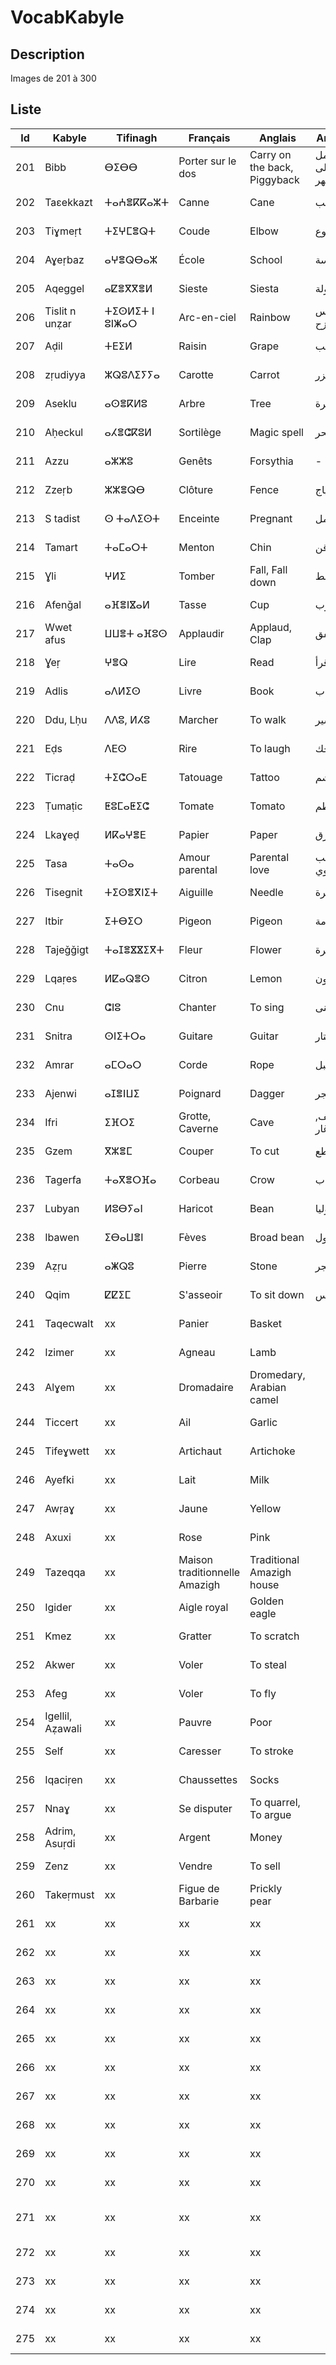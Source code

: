 # VocabKabyle
## Description

Images de 201 à 300

## Liste
| Id  | Kabyle         | Tifinagh       | Français                      | Anglais                      | Arabe         | Image               |
|-----|----------------|----------------|-------------------------------|------------------------------|---------------|---------------------|
| 201 | Bibb           | ⴱⵉⴱⴱ          | Porter sur le dos             | Carry on the back, Piggyback | حمل على الظهر | ![Image201][Img201] |
| 202 | Taεekkazt      | ⵜⴰⵄⴻⴽⴽⴰⵣⵜ      | Canne                         | Cane                         | قصب           | ![Image202][Img202] |
| 203 | Tiɣmeṛt        | ⵜⵉⵖⵎⴻⵕⵜ        | Coude                         | Elbow                        | كوع           | ![Image203][Img203] |
| 204 | Aɣeṛbaz        | ⴰⵖⴻⵕⴱⴰⵣ       | École                         | School                       | مدرسة         | ![Image204][Img204] |
| 205 | Aqeggel        | ⴰⵇⴻⴳⴳⴻⵍ        | Sieste                        | Siesta                       | قيلولة        | ![Image205][Img205] |
| 206 | Tislit n unẓar | ⵜⵉⵙⵍⵉⵜ ⵏ ⵓⵏⵥⴰⵔ | Arc-en-ciel                   | Rainbow                      | قوس قزح       | ![Image206][Img206] |
| 207 | Aḍil           | ⵜⴹⵉⵍ           | Raisin                        | Grape                        | عنب           | ![Image207][Img207] |
| 208 | zṛudiyya       | ⵣⵕⵓⴷⵉⵢⵢⴰ       | Carotte                      | Carrot                       | جزر           | ![Image208][Img208] |
| 209 | Aseklu         | ⴰⵙⴻⴽⵍⵓ         | Arbre                         | Tree                         | شجرة          | ![Image209][Img209] |
| 210 | Aḥeckul        | ⴰⵃⴻⵛⴽⵓⵍ        | Sortilège                     | Magic spell                  | سحر           | ![Image210][Img210] |
| 211 | Azzu           | ⴰⵣⵣⵓ           | Genêts                        | Forsythia                    | -             | ![Image211][Img211] |
| 212 | Zzeṛb          | ⵣⵣⴻⵕⴱ         | Clôture                      | Fence                        | سياج          | ![Image212][Img212] |
| 213 | S tadist       | ⵙ ⵜⴰⴷⵉⵙⵜ       | Enceinte                      | Pregnant                     | حامل          | ![Image213][Img213] |
| 214 | Tamart         | ⵜⴰⵎⴰⵔⵜ         | Menton                        | Chin                         | ذقن           | ![Image214][Img214] |
| 215 | Ɣli            | ⵖⵍⵉ            | Tomber                        | Fall, Fall down              | سقط           | ![Image215][Img215] |
| 216 | Afenǧal        | ⴰⴼⴻⵏⴵⴰⵍ        | Tasse                         | Cup                          | كوب           | ![Image216][Img216] |
| 217 | Wwet afus      | ⵡⵡⴻⵜ ⴰⴼⵓⵙ      | Applaudir                    | Applaud, Clap                | صفق           | ![Image217][Img217] |
| 218 | Ɣeṛ            | ⵖⴻⵕ            | Lire                         | Read                         | قرأ           | ![Image218][Img218] |
| 219 | Adlis          | ⴰⴷⵍⵉⵙ          | Livre                         | Book                         |  كتاب        | ![Image219][Img219] |
| 220 | Ddu, Lḥu       | ⴷⴷⵓ, ⵍⵃⵓ       | Marcher                       | To walk                      | سير           | ![Image220][Img220] |
| 221 | Eḍs            | ⴷⴹⵙ            | Rire                          | To laugh                     | ضحك          | ![Image221][Img221] |
| 222 | Ticraḍ         | ⵜⵉⵛⵔⴰⴹ         | Tatouage                      | Tattoo                       | وشم           | ![Image222][Img222] |
| 223 | Ṭumaṭic        | ⵟⵓⵎⴰⵟⵉⵛ        | Tomate                        | Tomato                       | طماطم         | ![Image223][Img223] |
| 224 | Lkaɣeḍ         | ⵍⴽⴰⵖⴻⴹ         | Papier                        | Paper                        | ورق           | ![Image224][Img224] |
| 225 | Tasa           | ⵜⴰⵙⴰ           | Amour parental                | Parental love                | حب الأبوي     | ![Image225][Img225] |
| 226 | Tisegnit       | ⵜⵉⵙⴻⴳⵏⵉⵜ       | Aiguille                      | Needle                       | إبرة         | ![Image226][Img226] |
| 227 | Itbir          | ⵉⵜⴱⵉⵔ         | Pigeon                        | Pigeon                       | حمامة         | ![Image227][Img227] |
| 228 | Tajeǧǧigt      | ⵜⴰⵊⴻⴵⴵⵉⴳⵜ      | Fleur                         | Flower                       | زهرة          | ![Image228][Img228] |
| 229 | Lqaṛes         | ⵍⵇⴰⵕⴻⵙ         | Citron                        | Lemon                        | ليمون        | ![Image229][Img229] |
| 230 | Cnu            | ⵛⵏⵓ            | Chanter                       | To sing                      | غنى            | ![Image230][Img230] |
| 231 | Snitra         | ⵙⵏⵉⵜⵔⴰ         | Guitare                       | Guitar                       | غيتار         | ![Image231][Img231] |
| 232 | Amrar          | ⴰⵎⵔⴰⵔ          | Corde                         | Rope                         | حبل          | ![Image232][Img232] |
| 233 | Ajenwi         | ⴰⵊⴻⵏⵡⵉ          | Poignard                      | Dagger                       | خنجر          | ![Image233][Img233] |
| 234 | Ifri           | ⵉⴼⵔⵉ           | Grotte, Caverne               | Cave                         | كهف, غار     | ![Image234][Img234] |
| 235 | Gzem           | ⴳⵣⴻⵎ           | Couper                        | To cut                       | قطع           | ![Image235][Img235] |
| 236 | Tagerfa        | ⵜⴰⴳⴻⵔⴼⴰ        | Corbeau                       | Crow                         | غراب          | ![Image236][Img236] |
| 237 | Lubyan         | ⵍⵓⴱⵢⴰⵏ          | Haricot                       | Bean                         | فاصوليا       | ![Image237][Img237] |
| 238 | Ibawen         | ⵉⴱⴰⵡⴻⵏ         | Fèves                         | Broad bean                   | فول            | ![Image238][Img238] |
| 239 | Aẓṛu           | ⴰⵥⵕⵓ           | Pierre                        | Stone                        | حجر           | ![Image239][Img239] |
| 240 | Qqim           | ⵇⵇⵉⵎ           | S'asseoir                     | To sit down                  | جلس           | ![Image240][Img240] |
| 241 | Taqecwalt      | xx             | Panier                        | Basket                       |               | ![Image241][Img241] |
| 242 | Izimer         | xx             | Agneau                        | Lamb                         |               | ![Image242][Img242] |
| 243 | Alɣem          | xx             | Dromadaire                    | Dromedary, Arabian camel     |               | ![Image243][Img243] |
| 244 | Ticcert        | xx             | Ail                           | Garlic                       |               | ![Image244][Img244] |
| 245 | Tifeɣwett      | xx             | Artichaut                     | Artichoke                    |               | ![Image245][Img245] |
| 246 | Ayefki         | xx             | Lait                          | Milk                         |               | ![Image246][Img246] |
| 247 | Awṛaɣ          | xx             | Jaune                         | Yellow                       |               | ![Image247][Img247] |
| 248 | Axuxi          | xx             | Rose                          | Pink                         |               | ![Image248][Img248] |
| 249 | Tazeqqa        | xx             | Maison traditionnelle Amazigh | Traditional Amazigh house    |               | ![Image249][Img249] |
| 250 | Igider         | xx             | Aigle royal                   | Golden eagle                 |               | ![Image250][Img250] |
| 251 | Kmez           | xx             | Gratter                       | To scratch                   |               | ![Image251][Img251] |
| 252 | Akwer          | xx             | Voler                         | To steal                     |               | ![Image252][Img252] |
| 253 | Afeg           | xx             | Voler                         | To fly                       |               | ![Image253][Img253] |
| 254 | Igellil, Aẓawali | xx             | Pauvre                        | Poor                         |               | ![Image254][Img254] |
| 255 | Self           | xx             | Caresser                      | To stroke                    |               | ![Image255][Img255] |
| 256 | Iqaciṛen       | xx             | Chaussettes                   | Socks                        |               | ![Image256][Img256] |
| 257 | Nnaɣ           | xx             | Se disputer                   | To quarrel, To argue         |               | ![Image257][Img257] |
| 258 | Adrim, Asuṛdi  | xx             | Argent                        | Money                        |               | ![Image258][Img258] |
| 259 | Zenz           | xx             | Vendre                        | To sell                      |               | ![Image259][Img259] |
| 260 | Takeṛmust      | xx             | Figue de Barbarie             | Prickly pear                 |               | ![Image260][Img260] |
| 261 | xx             | xx             | xx                            | xx                           |               | ![Image261][Img261] |
| 262 | xx             | xx             | xx                            | xx                           |               | ![Image262][Img262] |
| 263 | xx             | xx             | xx                            | xx                           |               | ![Image263][Img263] |
| 264 | xx             | xx             | xx                            | xx                           |               | ![Image264][Img264] |
| 265 | xx             | xx             | xx                            | xx                           |               | ![Image265][Img265] |
| 266 | xx             | xx             | xx                            | xx                           |               | ![Image266][Img266] |
| 267 | xx             | xx             | xx                            | xx                           |               | ![Image267][Img267] |
| 268 | xx             | xx             | xx                            | xx                           |               | ![Image268][Img268] |
| 269 | xx             | xx             | xx                            | xx                           |               | ![Image269][Img269] |
| 270 | xx             | xx             | xx                            | xx                           |               | ![Image270][Img270] |
| 271 | xx             | xx             | xx                            | xx                           |               | ![Image271][Img271] |
| 272 | xx             | xx             | xx                            | xx                           |               | ![Image272][Img272] |
| 273 | xx             | xx             | xx                            | xx                           |               | ![Image273][Img273] |
| 274 | xx             | xx             | xx                            | xx                           |               | ![Image274][Img274] |
| 275 | xx             | xx             | xx                            | xx                           |               | ![Image275][Img275] |







[Img201]:https://raw.githubusercontent.com/VocabKabyle/VocabKabyle/master/Type_1/images/201.png
[Img202]:https://raw.githubusercontent.com/VocabKabyle/VocabKabyle/master/Type_1/images/202.png
[Img203]:https://raw.githubusercontent.com/VocabKabyle/VocabKabyle/master/Type_1/images/203.png
[Img204]:https://raw.githubusercontent.com/VocabKabyle/VocabKabyle/master/Type_1/images/204.png
[Img205]:https://raw.githubusercontent.com/VocabKabyle/VocabKabyle/master/Type_1/images/205.png
[Img206]:https://raw.githubusercontent.com/VocabKabyle/VocabKabyle/master/Type_1/images/206.png
[Img207]:https://raw.githubusercontent.com/VocabKabyle/VocabKabyle/master/Type_1/images/207.png
[Img208]:https://raw.githubusercontent.com/VocabKabyle/VocabKabyle/master/Type_1/images/208.png
[Img209]:https://raw.githubusercontent.com/VocabKabyle/VocabKabyle/master/Type_1/images/209.png
[Img210]:https://raw.githubusercontent.com/VocabKabyle/VocabKabyle/master/Type_1/images/210.png
[Img211]:https://raw.githubusercontent.com/VocabKabyle/VocabKabyle/master/Type_1/images/211.png
[Img212]:https://raw.githubusercontent.com/VocabKabyle/VocabKabyle/master/Type_1/images/212.png
[Img213]:https://raw.githubusercontent.com/VocabKabyle/VocabKabyle/master/Type_1/images/213.png
[Img214]:https://raw.githubusercontent.com/VocabKabyle/VocabKabyle/master/Type_1/images/214.png
[Img215]:https://raw.githubusercontent.com/VocabKabyle/VocabKabyle/master/Type_1/images/215.png
[Img216]:https://raw.githubusercontent.com/VocabKabyle/VocabKabyle/master/Type_1/images/216.png
[Img217]:https://raw.githubusercontent.com/VocabKabyle/VocabKabyle/master/Type_1/images/217.png
[Img218]:https://raw.githubusercontent.com/VocabKabyle/VocabKabyle/master/Type_1/images/218.png
[Img219]:https://raw.githubusercontent.com/VocabKabyle/VocabKabyle/master/Type_1/images/219.png
[Img220]:https://raw.githubusercontent.com/VocabKabyle/VocabKabyle/master/Type_1/images/220.png
[Img221]:https://raw.githubusercontent.com/VocabKabyle/VocabKabyle/master/Type_1/images/221.png
[Img222]:https://raw.githubusercontent.com/VocabKabyle/VocabKabyle/master/Type_1/images/222.png
[Img223]:https://raw.githubusercontent.com/VocabKabyle/VocabKabyle/master/Type_1/images/223.png
[Img224]:https://raw.githubusercontent.com/VocabKabyle/VocabKabyle/master/Type_1/images/224.png
[Img225]:https://raw.githubusercontent.com/VocabKabyle/VocabKabyle/master/Type_1/images/225.png
[Img226]:https://raw.githubusercontent.com/VocabKabyle/VocabKabyle/master/Type_1/images/226.png
[Img227]:https://raw.githubusercontent.com/VocabKabyle/VocabKabyle/master/Type_1/images/227.png
[Img228]:https://raw.githubusercontent.com/VocabKabyle/VocabKabyle/master/Type_1/images/228.png
[Img229]:https://raw.githubusercontent.com/VocabKabyle/VocabKabyle/master/Type_1/images/229.png
[Img230]:https://raw.githubusercontent.com/VocabKabyle/VocabKabyle/master/Type_1/images/230.png
[Img231]:https://raw.githubusercontent.com/VocabKabyle/VocabKabyle/master/Type_1/images/231.png
[Img232]:https://raw.githubusercontent.com/VocabKabyle/VocabKabyle/master/Type_1/images/232.png
[Img233]:https://raw.githubusercontent.com/VocabKabyle/VocabKabyle/master/Type_1/images/233.png
[Img234]:https://raw.githubusercontent.com/VocabKabyle/VocabKabyle/master/Type_1/images/234.png
[Img235]:https://raw.githubusercontent.com/VocabKabyle/VocabKabyle/master/Type_1/images/235.png
[Img236]:https://raw.githubusercontent.com/VocabKabyle/VocabKabyle/master/Type_1/images/236.png
[Img237]:https://raw.githubusercontent.com/VocabKabyle/VocabKabyle/master/Type_1/images/237.png
[Img238]:https://raw.githubusercontent.com/VocabKabyle/VocabKabyle/master/Type_1/images/238.png
[Img239]:https://raw.githubusercontent.com/VocabKabyle/VocabKabyle/master/Type_1/images/239.png
[Img240]:https://raw.githubusercontent.com/VocabKabyle/VocabKabyle/master/Type_1/images/240.png
[Img241]:https://raw.githubusercontent.com/VocabKabyle/VocabKabyle/master/Type_1/images/241.png
[Img242]:https://raw.githubusercontent.com/VocabKabyle/VocabKabyle/master/Type_1/images/242.png
[Img243]:https://raw.githubusercontent.com/VocabKabyle/VocabKabyle/master/Type_1/images/243.png
[Img244]:https://raw.githubusercontent.com/VocabKabyle/VocabKabyle/master/Type_1/images/244.png
[Img245]:https://raw.githubusercontent.com/VocabKabyle/VocabKabyle/master/Type_1/images/245.png
[Img246]:https://raw.githubusercontent.com/VocabKabyle/VocabKabyle/master/Type_1/images/246.png
[Img247]:https://raw.githubusercontent.com/VocabKabyle/VocabKabyle/master/Type_1/images/247.png
[Img248]:https://raw.githubusercontent.com/VocabKabyle/VocabKabyle/master/Type_1/images/248.png
[Img249]:https://raw.githubusercontent.com/VocabKabyle/VocabKabyle/master/Type_1/images/249.png
[Img250]:https://raw.githubusercontent.com/VocabKabyle/VocabKabyle/master/Type_1/images/250.png
[Img251]:https://raw.githubusercontent.com/VocabKabyle/VocabKabyle/master/Type_1/images/251.png
[Img252]:https://raw.githubusercontent.com/VocabKabyle/VocabKabyle/master/Type_1/images/252.png
[Img253]:https://raw.githubusercontent.com/VocabKabyle/VocabKabyle/master/Type_1/images/253.png
[Img254]:https://raw.githubusercontent.com/VocabKabyle/VocabKabyle/master/Type_1/images/254.png
[Img255]:https://raw.githubusercontent.com/VocabKabyle/VocabKabyle/master/Type_1/images/255.png
[Img256]:https://raw.githubusercontent.com/VocabKabyle/VocabKabyle/master/Type_1/images/256.png
[Img257]:https://raw.githubusercontent.com/VocabKabyle/VocabKabyle/master/Type_1/images/257.png
[Img258]:https://raw.githubusercontent.com/VocabKabyle/VocabKabyle/master/Type_1/images/258.png
[Img259]:https://raw.githubusercontent.com/VocabKabyle/VocabKabyle/master/Type_1/images/259.png
[Img260]:https://raw.githubusercontent.com/VocabKabyle/VocabKabyle/master/Type_1/images/260.png
[Img261]:https://raw.githubusercontent.com/VocabKabyle/VocabKabyle/master/Type_1/images/261.png
[Img262]:https://raw.githubusercontent.com/VocabKabyle/VocabKabyle/master/Type_1/images/262.png
[Img263]:https://raw.githubusercontent.com/VocabKabyle/VocabKabyle/master/Type_1/images/263.png
[Img264]:https://raw.githubusercontent.com/VocabKabyle/VocabKabyle/master/Type_1/images/264.png
[Img265]:https://raw.githubusercontent.com/VocabKabyle/VocabKabyle/master/Type_1/images/265.png
[Img266]:https://raw.githubusercontent.com/VocabKabyle/VocabKabyle/master/Type_1/images/266.png
[Img267]:https://raw.githubusercontent.com/VocabKabyle/VocabKabyle/master/Type_1/images/267.png
[Img268]:https://raw.githubusercontent.com/VocabKabyle/VocabKabyle/master/Type_1/images/268.png
[Img269]:https://raw.githubusercontent.com/VocabKabyle/VocabKabyle/master/Type_1/images/269.png
[Img270]:https://raw.githubusercontent.com/VocabKabyle/VocabKabyle/master/Type_1/images/270.png
[Img272]:https://raw.githubusercontent.com/VocabKabyle/VocabKabyle/master/Type_1/images/272.png
[Img273]:https://raw.githubusercontent.com/VocabKabyle/VocabKabyle/master/Type_1/images/273.png
[Img274]:https://raw.githubusercontent.com/VocabKabyle/VocabKabyle/master/Type_1/images/274.png
[Img275]:https://raw.githubusercontent.com/VocabKabyle/VocabKabyle/master/Type_1/images/275.png
